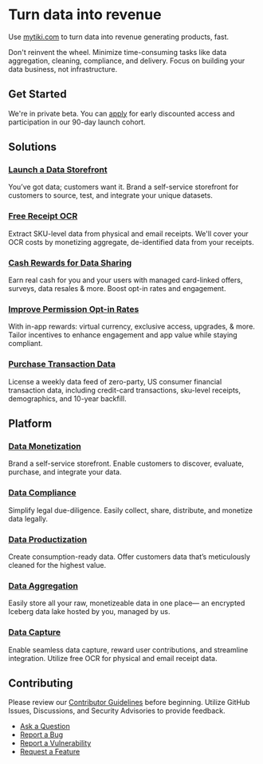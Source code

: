 # Turn data into revenue
Use [mytiki.com](https://mytiki.com) to turn data into revenue generating products, fast.

Don't reinvent the wheel. Minimize time-consuming tasks like data aggregation, cleaning, compliance, and delivery. Focus on building your data business, not infrastructure.

## Get Started
We're in private beta. You can [apply](https://rxsny9wwvhn.typeform.com/to/I65tT0sm?typeform-source=mytiki.com) for early discounted access and participation in our 90-day launch cohort.


## Solutions
### [Launch a Data Storefront](https://mytiki.com/solutions/storefront)
You’ve got data; customers want it. Brand a self-service storefront for customers to source, test, and integrate your unique datasets.

### [Free Receipt OCR](https://mytiki.com/solutions/receipt-ocr)
Extract SKU-level data from physical and email receipts. We'll cover your OCR costs by monetizing aggregate, de-identified data from your receipts.

### [Cash Rewards for Data Sharing](https://mytiki.com/solutions/rewards)
Earn real cash for you and your users with managed card-linked offers, surveys, data resales & more. Boost opt-in rates and engagement.

### [Improve Permission Opt-in Rates](https://mytiki.com/solutions/opt-in)
With in-app rewards: virtual currency, exclusive access, upgrades, & more. Tailor incentives to enhance engagement and app value while staying compliant.

### [Purchase Transaction Data](https://mytiki.com/solutions/transaction-data)
License a weekly data feed of zero-party, US consumer financial transaction data, including credit-card transactions, sku-level receipts, demographics, and 10-year backfill.

## Platform

### [Data Monetization](https://mytiki.com/platform/monetization)
Brand a self-service storefront. Enable customers to discover, evaluate, purchase, and integrate your data.

### [Data Compliance](https://mytiki.com/platform/compliance)
Simplify legal due-diligence. Easily collect, share, distribute, and monetize data legally.

### [Data Productization](https://mytiki.com/platform/productization)
Create consumption-ready data. Offer customers data that’s meticulously cleaned for the highest value.

### [Data Aggregation](https://mytiki.com/platform/aggregation)
Easily store all your raw, monetizeable data in one place— an encrypted Iceberg data lake hosted by you, managed by us.

### [Data Capture](https://mytiki.com/platform/capture)
Enable seamless data capture, reward user contributions, and streamline integration. Utilize free OCR for physical and email receipt data.


## Contributing
Please review our [Contributor Guidelines](https://github.com/mytiki/.github/blob/main/CONTRIBUTING.md) before beginning. Utilize GitHub Issues, Discussions, and Security Advisories to provide feedback.

- [Ask a Question](https://github.com/orgs/mytiki/discussions)
- [Report a Bug](https://github.com/mytiki/roadmap/issues/new?assignees=&labels=bug%2Crequest&projects=&template=bug.yml)
- [Report a Vulnerability](https://github.com/mytiki/platform/security/advisories/new)
- [Request a Feature](https://github.com/mytiki/roadmap/issues/new?assignees=&labels=feature%2Crequest&projects=&template=feature.yml)


